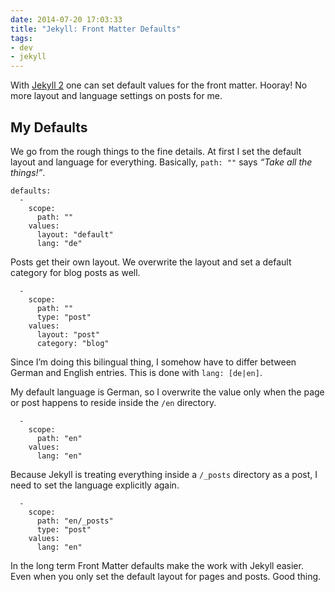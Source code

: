 ```yaml
---
date: 2014-07-20 17:03:33
title: "Jekyll: Front Matter Defaults"
tags:
- dev
- jekyll
---
```

With [Jekyll 2](http://jekyllrb.com/news/2014/05/06/jekyll-turns-2-0-0/) one can set default values for the front matter. Hooray! No more layout and language settings on posts for me.

## My Defaults

We go from the rough things to the fine details. At first I set the default layout and language for everything. Basically, `path: ""` says _“Take all the things!”_.

```
defaults:
  -
    scope:
      path: ""
    values:
      layout: "default"
      lang: "de"
```

Posts get their own layout. We overwrite the layout and set a default category for blog posts as well.

```
  -
    scope:
      path: ""
      type: "post"
    values:
      layout: "post"
      category: "blog"
```

Since I’m doing this bilingual thing, I somehow have to differ between German and English entries. This is done with `lang: [de|en]`.

My default language is German, so I overwrite the value only when the page or post happens to reside inside the `/en` directory.

```
  -
    scope:
      path: "en"
    values:
      lang: "en"
```

Because Jekyll is treating everything inside a `/_posts` directory as a post, I need to set the language explicitly again.

```
  -
    scope:
      path: "en/_posts"
      type: "post"
    values:
      lang: "en"
```

In the long term Front Matter defaults make the work with Jekyll easier. Even when you only set the default layout for pages and posts. Good thing.
